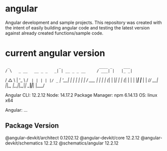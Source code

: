 # angular
Angular development and sample projects. This repository was created with the intent of easily building angular code and testing the latest version against already created functions/sample code.

# current angular version


     _                      _                 ____ _     ___
    / \   _ __   __ _ _   _| | __ _ _ __     / ___| |   |_ _|
   / △ \ | '_ \ / _` | | | | |/ _` | '__|   | |   | |    | |
  / ___ \| | | | (_| | |_| | | (_| | |      | |___| |___ | |
 /_/   \_\_| |_|\__, |\__,_|_|\__,_|_|       \____|_____|___|
                |___/
    

Angular CLI: 12.2.12
Node: 14.17.2
Package Manager: npm 6.14.13
OS: linux x64

Angular: 
... 

Package                      Version
------------------------------------------------------
@angular-devkit/architect    0.1202.12
@angular-devkit/core         12.2.12
@angular-devkit/schematics   12.2.12
@schematics/angular          12.2.12
    
